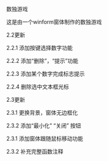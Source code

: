 数独游戏

这是由一个winform窗体制作的数独游戏

2.2更新

2.2.1 添加按键选择数字功能

2.2.2 添加“删除”，“提示”功能

2.2.3 添加某个数字完成标志提示

2.2.4 删除选中文本框光标


2.3更新

2.3.1 更换背景，窗体无边框化

2.3.2 添加“最小化” “关闭” 按钮

2.3.1 添加窗体跟随鼠标移动功能

2.3.2 补充完整函数注释

